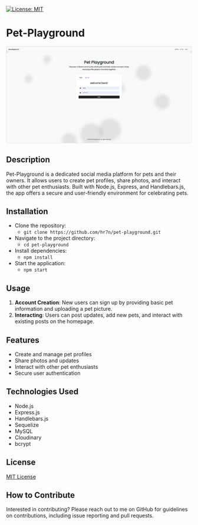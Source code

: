 [![License: MIT](https://img.shields.io/badge/License-MIT-yellow.svg)](https://opensource.org/licenses/MIT)

# Pet-Playground

![Pet Playground App](/public/images/petplaygroundimg2.png)

## Description

Pet-Playground is a dedicated social media platform for pets and their owners. It allows users to create pet profiles, share photos, and interact with other pet enthusiasts. Built with Node.js, Express, and Handlebars.js, the app offers a secure and user-friendly environment for celebrating pets.

## Installation

- Clone the repository:
  - `git clone https://github.com/hr7n/pet-playground.git`
- Navigate to the project directory:
  - `cd pet-playground`
- Install dependencies:
  - `npm install`
- Start the application:
  - `npm start`

## Usage

1. **Account Creation**: New users can sign up by providing basic pet information and uploading a pet picture.
2. **Interacting**: Users can post updates, add new pets, and interact with existing posts on the homepage.

## Features

- Create and manage pet profiles
- Share photos and updates
- Interact with other pet enthusiasts
- Secure user authentication

## Technologies Used

- Node.js
- Express.js
- Handlebars.js
- Sequelize
- MySQL
- Cloudinary
- bcrypt

## License

[MIT License](https://opensource.org/licenses/MIT)

## How to Contribute

Interested in contributing? Please reach out to me on GitHub for guidelines on contributions, including issue reporting and pull requests.

